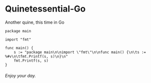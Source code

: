 # Quinetessential-Go
Another quine, this time in Go

```
package main

import "fmt"

func main() {
	s := "package main\n\nimport \"fmt\"\n\nfunc main() {\n\ts := %#v\n\tfmt.Printf(s, s)\n}\n"
	fmt.Printf(s, s)
}

```


###### Enjoy your day.

